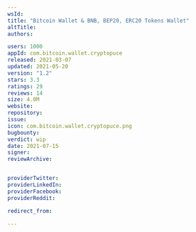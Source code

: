 ```yaml
---
wsId: 
title: "Bitcoin Wallet & BNB, BEP20, ERC20 Tokens Wallet"
altTitle: 
authors:

users: 1000
appId: com.bitcoin.wallet.cryptopuce
released: 2021-03-07
updated: 2021-05-20
version: "1.2"
stars: 3.3
ratings: 29
reviews: 14
size: 4.0M
website: 
repository: 
issue: 
icon: com.bitcoin.wallet.cryptopuce.png
bugbounty: 
verdict: wip
date: 2021-07-15
signer: 
reviewArchive:


providerTwitter: 
providerLinkedIn: 
providerFacebook: 
providerReddit: 

redirect_from:

---
```



